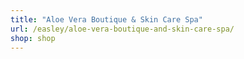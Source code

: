 ```yaml
---
title: "Aloe Vera Boutique & Skin Care Spa"
url: /easley/aloe-vera-boutique-and-skin-care-spa/
shop: shop
---
```

